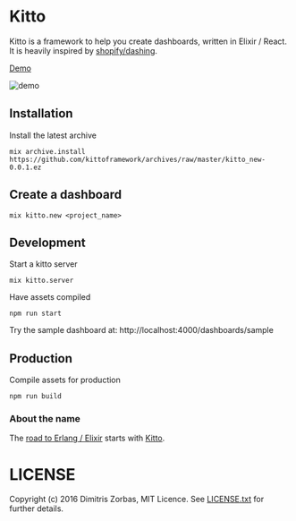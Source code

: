# Kitto

Kitto is a framework to help you create dashboards, written in Elixir / React.
It is heavily inspired by [shopify/dashing](http://dashing.io/).

[Demo](http://kitto.io/dashboards/sample)

![demo](http://i.imgur.com/c9SloLX.png)

## Installation

Install the latest archive

```shell
mix archive.install https://github.com/kittoframework/archives/raw/master/kitto_new-0.0.1.ez
```

## Create a dashboard

```shell
mix kitto.new <project_name>
```

## Development

Start a kitto server

```shell
mix kitto.server
```

Have assets compiled

```shell
npm run start
```

Try the sample dashboard at: http://localhost:4000/dashboards/sample

## Production

Compile assets for production

```shell
npm run build
```

### About the name

The [road to Erlang / Elixir](https://www.google.gr/maps/place/Erlanger+Rd,+London) starts with [Kitto](https://en.wikipedia.org/wiki/H._D._F._Kitto).

# LICENSE

Copyright (c) 2016 Dimitris Zorbas, MIT Licence.
See [LICENSE.txt](https://github.com/kittoframework/kitto/blob/master/LICENSE.txt) for further details.
